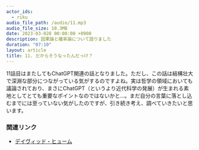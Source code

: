 ```yaml
---
actor_ids:
  - riku
audio_file_path: /audio/11.mp3
audio_file_size: 10.3MB
date: 2023-03-028 00:00:00 +0900
description: 因果論と確率論について語りました
duration: "07:10"
layout: article
title: 11. だからそうなったんだっけ？
---
```


11話目はまたしてもChatGPT関連の話となりました。ただし、この話は結構壮大で深淵な部分につながっている気がするのですよね。実は哲学の領域においても議論されており、まさにChatGPT（というより近代科学の発展）が生まれる素地としてとても重要なポイントなのではないかと…。まだ自分の言葉に落とし込むまでには至っていない気がしたのですが、引き続き考え、調べていきたいと思います。

### 関連リンク

- [デイヴィッド・ヒューム](https://ja.wikipedia.org/wiki/%E3%83%87%E3%82%A4%E3%83%B4%E3%82%A3%E3%83%83%E3%83%89%E3%83%BB%E3%83%92%E3%83%A5%E3%83%BC%E3%83%A0)
